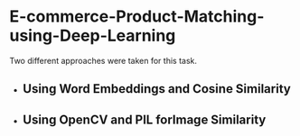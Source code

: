 # E-commerce-Product-Matching-using-Deep-Learning

Two different approaches were taken for this task.
<br>
* ## Using Word Embeddings and Cosine Similarity ##
* ## Using OpenCV and PIL forImage Similarity ##
